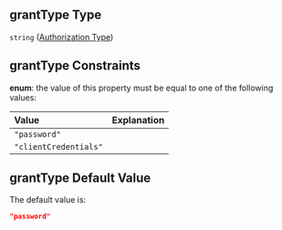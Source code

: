 ## grantType Type

`string` ([Authorization Type](btpsa-usecase-properties-services-items-allof-1-then-allof-22-then-allof-0-then-properties-parameters-properties-authorization-type.md))

## grantType Constraints

**enum**: the value of this property must be equal to one of the following values:

| Value                 | Explanation |
| :-------------------- | :---------- |
| `"password"`          |             |
| `"clientCredentials"` |             |

## grantType Default Value

The default value is:

```json
"password"
```
